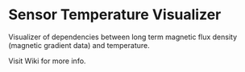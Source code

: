 # Sensor Temperature Visualizer
Visualizer of dependencies between long term magnetic flux density (magnetic gradient data) and temperature.

Visit Wiki for more info.
